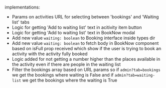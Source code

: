 implementations:

  - Params on activities URL for selecting between 'bookings' and 'Waiting list' tabs
  - Logic for getting 'Add to waiting list' text in acitivity item button
  - Logic for getting 'Add to waiting list' text in BookNow modal
  - Add new value `waiting: boolean` to Booking interface inside types dir
  - Add new value `waiting: boolean` to fetch body in BookNow component based on isFull prop received which show if the user is trying to book an activity with the activity fully booked
  - Logic added for not getting a number higher than the places available in the activity even if there are people in the waiting list
  - Filter the bookings array based on URL params so if `admin?tab=bookings` we get the bookings where waiting is False and if `admin?tab=waiting-list` we get the bookings where the waiting is True